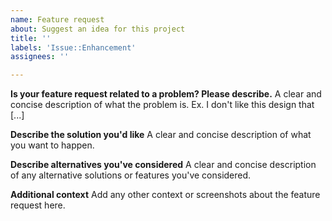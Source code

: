 ```yaml
---
name: Feature request
about: Suggest an idea for this project
title: ''
labels: 'Issue::Enhancement'
assignees: ''

---
```


**Is your feature request related to a problem? Please describe.**
A clear and concise description of what the problem is. Ex. I don't like this design that [...]

**Describe the solution you'd like**
A clear and concise description of what you want to happen.

**Describe alternatives you've considered**
A clear and concise description of any alternative solutions or features you've considered.

**Additional context**
Add any other context or screenshots about the feature request here.
